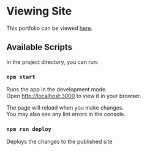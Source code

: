 # Viewing Site

This portfolio can be viewed [here]([https://github.com/facebook/create-react-app](https://czerkisi.github.io/ryleighleon-portfolio/)).

## Available Scripts

In the project directory, you can run:

### `npm start`

Runs the app in the development mode.\
Open [http://localhost:3000](http://localhost:3000) to view it in your browser.

The page will reload when you make changes.\
You may also see any lint errors in the console.

### `npm run deploy`

Deploys the changes to the published site
